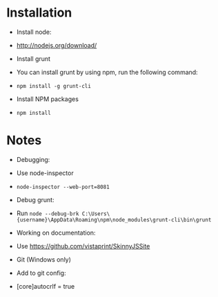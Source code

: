 # Installation

* Install node:
 * http://nodejs.org/download/

* Install grunt
 * You can install grunt by using npm, run the following command: 
 * ```npm install -g grunt-cli```

* Install NPM packages
 * ```npm install```

# Notes
* Debugging:
 * Use node-inspector
 * ```node-inspector --web-port=8081```

* Debug grunt: 
 * Run ```node --debug-brk C:\Users\{username}\AppData\Roaming\npm\node_modules\grunt-cli\bin\grunt```

* Working on documentation:
 * Use https://github.com/vistaprint/SkinnyJSSite

* Git (Windows only)
 * Add to git config: 
 * [core]autocrlf = true
